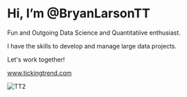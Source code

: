 # Hi, I’m @BryanLarsonTT 
Fun and Outgoing Data Science and Quantitatiive enthusiast.

I have the skills to develop and manage large data projects.

Let's work together! 

www.tickingtrend.com

![TT2](https://github.com/user-attachments/assets/75e01fef-c231-479e-9dcf-84a4f9b3cfce)

